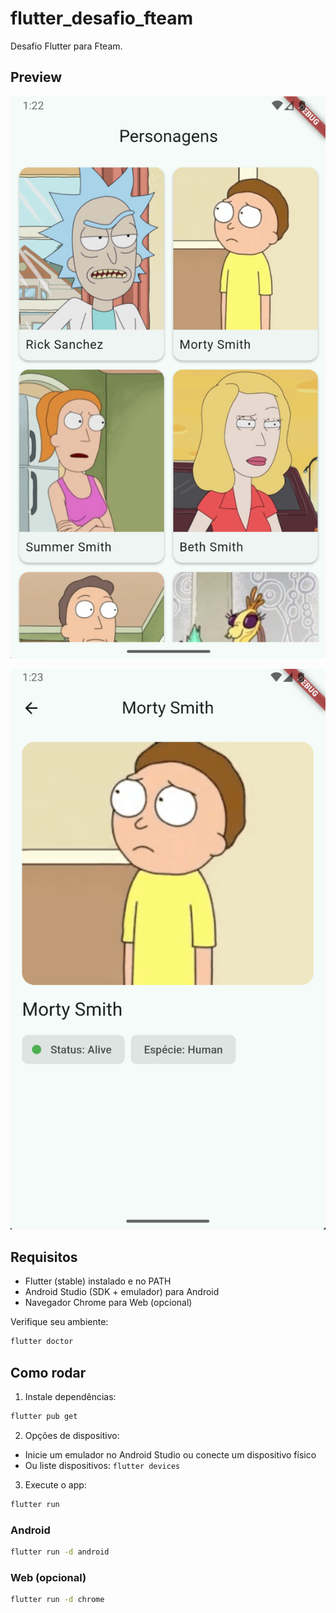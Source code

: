 # flutter_desafio_fteam

Desafio Flutter para Fteam.

## Preview

![Tela Inicial](public/screenshot.png)

![Detalhes do Personagem](public/screenshot_2.png)

## Requisitos

- Flutter (stable) instalado e no PATH
- Android Studio (SDK + emulador) para Android
- Navegador Chrome para Web (opcional)

Verifique seu ambiente:
```sh
flutter doctor
```

## Como rodar

1. Instale dependências:
```sh
flutter pub get
```

2. Opções de dispositivo:
- Inicie um emulador no Android Studio ou conecte um dispositivo físico
- Ou liste dispositivos: `flutter devices`

3. Execute o app:
```sh
flutter run
```

### Android
```sh
flutter run -d android
```

### Web (opcional)
```sh
flutter run -d chrome
```